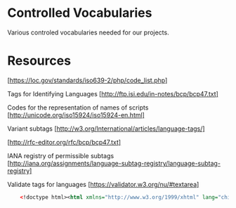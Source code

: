 # Controlled Vocabularies
Various controled vocabularies needed for our projects.

# Resources
[https://loc.gov/standards/iso639-2/php/code_list.php]

Tags for Identifying Languages [http://ftp.isi.edu/in-notes/bcp/bcp47.txt]

Codes for the representation of names of scripts [http://unicode.org/iso15924/iso15924-en.html]

Variant subtags [http://w3.org/International/articles/language-tags/]

[http://rfc-editor.org/rfc/bcp/bcp47.txt]

IANA registry of permissible subtags [http://iana.org/assignments/language-subtag-registry/language-subtag-registry]

Validate tags for languages [https://validator.w3.org/nu/#textarea]
```xml
	<!doctype html><html xmlns="http://www.w3.org/1999/xhtml" lang="chi-hans"><head><title>t</title></head><body>b</body></html>
```

